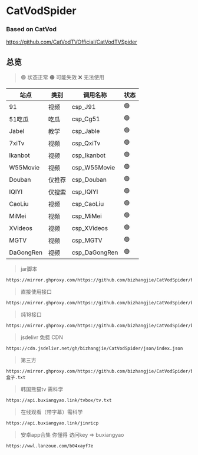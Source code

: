 # CatVodSpider

### Based on CatVod

https://github.com/CatVodTVOfficial/CatVodTVSpider

## 总览

> 🟢 状态正常
> 🟠 可能失效
> ❌ 无法使用

| **站点** | **类别** | **调用名称** | **状态** |
|--------|--------|-------| -------- |
| 91     | 视频     | csp_J91 | 🟢       |
| 51吃瓜   | 吃瓜     | csp_Cg51 | 🟢       |
| Jabel  | 教学     | csp_Jable | 🟢       |
| 7xiTv  | 视频     | csp_QxiTv | 🟢       |
| Ikanbot  | 视频     | csp_Ikanbot | 🟢       |
| W55Movie  | 视频     | csp_W55Movie | 🟢       |
| Douban  | 仅推荐    | csp_Douban | 🟢       |
| IQIYI  | 仅搜索    | csp_IQIYI | 🟢       |
| CaoLiu  | 视频     | csp_CaoLiu | 🟢       |
| MiMei  | 视频     | csp_MiMei | 🟢       |
| XVideos  | 视频     | csp_XVideos | 🟢       |
| MGTV  | 视频     | csp_MGTV | 🟢       |
| DaGongRen  | 视频     | csp_DaGongRen | 🟢       |

> jar脚本
```shell
https://mirror.ghproxy.com/https://github.com/bizhangjie/CatVodSpider/blob/main/jar/custom_spider.jar
```

> 直接使用接口
```shell
https://mirror.ghproxy.com/https://github.com/bizhangjie/CatVodSpider/blob/main/json/index.json
```

> 纯18接口
```shell
https://mirror.ghproxy.com/https://github.com/bizhangjie/CatVodSpider/blob/main/json/18sexN.json
```

> jsdelivr 免费 CDN
```shell
https://cdn.jsdelivr.net/gh/bizhangjie/CatVodSpider/json/index.json
```

> 第三方
```shell
https://mirror.ghproxy.com/https://github.com/bizhangjie/CatVodSpider/blob/main/json/TVBOX盒子.txt
```

> 韩国熊猫tv 需科学
```shell
https://api.buxiangyao.link/tvbox/tv.txt
```

> 在线观看（带字幕）需科学
```shell
https://api.buxiangyao.link/jinricp
```

> 安卓app合集 你懂得 访问key => buxiangyao
```shell
https://wwl.lanzoue.com/b04xayf7e
```
